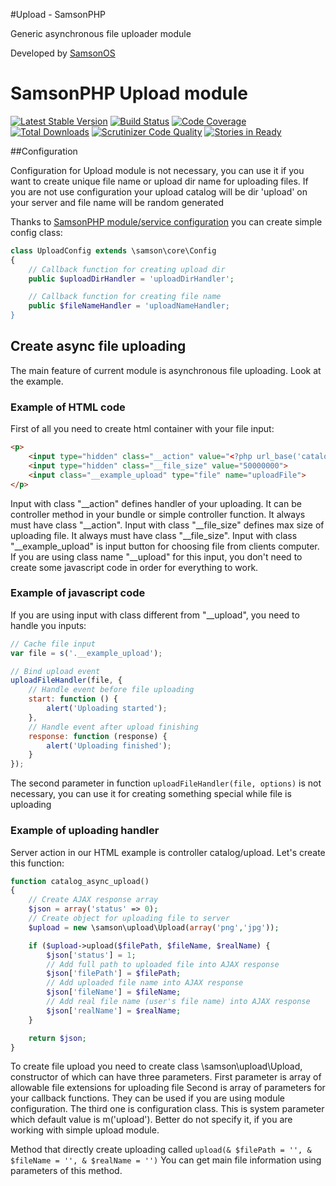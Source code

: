 #Upload - SamsonPHP 

Generic asynchronous file uploader module

Developed by [SamsonOS](http://samsonos.com/)

        
# SamsonPHP Upload module

[![Latest Stable Version](https://poser.pugx.org/samsonos/upload/v/stable.svg)](https://packagist.org/packages/samsonos/upload) 
[![Build Status](https://scrutinizer-ci.com/g/samsonos/upload/badges/build.png?b=master)](https://scrutinizer-ci.com/g/samsonos/upload/badges/build.png?b=master)
[![Code Coverage](https://scrutinizer-ci.com/g/samsonos/upload/badges/coverage.png?b=master)](https://scrutinizer-ci.com/g/samsonos/upload/?branch=master)
[![Total Downloads](https://poser.pugx.org/samsonos/upload/downloads.svg)](https://packagist.org/packages/samsonos/upload)
[![Scrutinizer Code Quality](https://scrutinizer-ci.com/g/samsonos/upload/badges/quality-score.png?b=master)](https://scrutinizer-ci.com/g/samsonos/upload/?branch=master)
[![Stories in Ready](https://badge.waffle.io/samsonos/upload.png?label=ready&title=Ready)](https://waffle.io/samsonos/upload)

##Configuration

Configuration for Upload module is not necessary, you can use it if you want to create unique file name or upload dir name for uploading files.
If you are not use configuration your upload catalog will be dir 'upload' on your server and file name will be random generated

Thanks to [SamsonPHP module/service configuration](https://github.com/samsonphp/config) you can create simple config class:

```php
class UploadConfig extends \samson\core\Config
{
    // Callback function for creating upload dir
    public $uploadDirHandler = 'uploadDirHandler';

    // Callback function for creating file name
    public $fileNameHandler = 'uploadNameHandler;
}
```

## Create async file uploading

The main feature of current module is asynchronous file uploading.
Look at the example.

### Example of HTML code
First of all you need to create html container with your file input:

```html
<p>
    <input type="hidden" class="__action" value="<?php url_base('catalog/upload'); ?>">
    <input type="hidden" class="__file_size" value="50000000">
    <input class="__example_upload" type="file" name="uploadFile">
</p>
```

Input with class "__action" defines handler of your uploading. It can be controller method in your bundle or simple controller function. It always must have class "__action".
Input with class "__file_size" defines max size of uploading file. It always must have class "__file_size".
Input with class "__example_upload" is input button for choosing file from clients computer. If you are using class name "__upload" for this input, you don't need to create some javascript code in order for everything to work.

### Example of javascript code
If you are using input with class different from "__upload", you need to handle you inputs:
```js
// Cache file input
var file = s('.__example_upload');

// Bind upload event
uploadFileHandler(file, {
    // Handle event before file uploading
    start: function () {
        alert('Uploading started');
    },
    // Handle event after upload finishing
    response: function (response) {
        alert('Uploading finished');
    }
});
```

The second parameter in function ```uploadFileHandler(file, options)``` is not necessary, you can use it for creating something special while file is uploading

### Example of uploading handler
Server action in our HTML example is controller catalog/upload.
Let's create this function:
```php
function catalog_async_upload()
{
    // Create AJAX response array
    $json = array('status' => 0);
    // Create object for uploading file to server
    $upload = new \samson\upload\Upload(array('png','jpg'));

    if ($upload->upload($filePath, $fileName, $realName) {
        $json['status'] = 1;
        // Add full path to uploaded file into AJAX response
        $json['filePath'] = $filePath;
        // Add uploaded file name into AJAX response
        $json['fileName'] = $fileName;
        // Add real file name (user's file name) into AJAX response
        $json['realName'] = $realName;
    }

    return $json;
}
```

To create file upload you need to create class \samson\upload\Upload, constructor of which can have three parameters.
First parameter is array of allowable file extensions for uploading file
Second is array of parameters for your callback functions. They can be used if you are using module configuration.
The third one is configuration class. This is system parameter which default value is m('upload'). Better do not specify it, if you are working with simple upload module.

Method that directly create uploading called ``` upload(& $filePath = '', & $fileName = '', & $realName = '') ```
You can get main file information using parameters of this method.